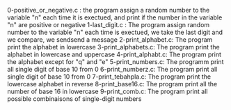 0-positive_or_negative.c : the program assign a random number to the variable "n" each time it is exectued, and print if the number in the variable "n" are positive or negative
1-last_digit.c : The program assign random number to the variable "n" each time is exectued, we take the last digit and we compare, we sendsend a message
2-print_alphabet.c: The program print the alphabet in lowercase
3-print_alphabets.c: The program print the alphabet in lowercase and uppercase
4-print_alphabt.c: The program print the alphabet except for "q" and "e"
5-print_numbers.c: The programm print all single digit of base 10 from 0
6-print_numberz.c: The program print all single digit of base 10 from 0
7-print_tebahpla.c: The program print the lowercase alphabet in reverse
8-print_base16.c: The program print all the number of base 16 in lowercase
9-print_comb.c: The program print all possible combinaisons of single-digit numbers
